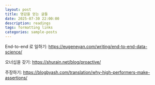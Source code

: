 ```yaml
---
layout: post
title: 영감을 얻는 글들
date: 2025-07-30 22:00:00
description: readings
tags: formatting links
categories: sample-posts
---
```



End-to-end 로 일하기: https://eugeneyan.com/writing/end-to-end-data-science/

오너십을 갖기: https://shurain.net/blog/proactive/

주장하기: https://blogbyash.com/translation/why-high-performers-make-assertions/